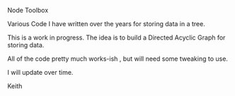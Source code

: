 Node Toolbox


Various Code I have written over the years for storing data in a tree.

This is a work in progress. The idea is to build a Directed Acyclic Graph for storing data.

All of the code pretty much works-ish , but will need some tweaking to use.

I will update over time. 

Keith 




